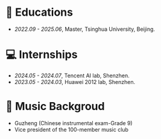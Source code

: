 
# 📖 Educations
- *2022.09 - 2025.06*, Master, Tsinghua University, Beijing.
<!-- - *2015.09 - 2019.06*, Undergraduate, Chu Kochen Honors College, Zhejiang Univeristy, Hangzhou. -->
<!-- - *2012.09 - 2015.06*, Luqiao Middle School, Taizhou.-->

<!-- # 💬 Invited Talksk-->

# 💻 Internships
- *2024.05 - 2024.07*, Tencent AI lab, Shenzhen.
- *2023.05 - 2024.03*, Huawei 2012 lab, Shenzhen.
<!-- - *2019.05 - 2020.02*, [EnjoyMusic](https://enjoymusic.ai/), Hangzhou. -->

# 🎵 Music Backgroud
- Guzheng (Chinese instrumental exam-Grade 9)
- Vice president of the 100-member music club
